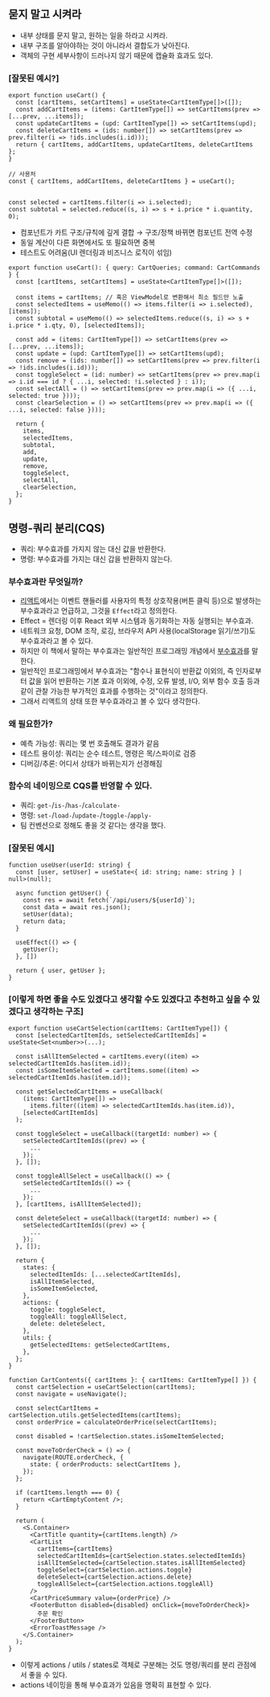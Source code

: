 ## 묻지 말고 시켜라

- 내부 상태를 문지 말고, 원하는 일을 하라고 시켜라.
- 내부 구조를 알아야하는 것이 아니라서 결합도가 낮아진다.
- 객체의 구현 세부사항이 드러나지 않기 때문에 캡슐화 효과도 있다.

### [잘못된 예시?]
```tsx
export function useCart() {
  const [cartItems, setCartItems] = useState<CartItemType[]>([]);
  const addCartItems = (items: CartItemType[]) => setCartItems(prev => [...prev, ...items]);
  const updateCartItems = (upd: CartItemType[]) => setCartItems(upd);
  const deleteCartItems = (ids: number[]) => setCartItems(prev => prev.filter(i => !ids.includes(i.id)));
  return { cartItems, addCartItems, updateCartItems, deleteCartItems };
}

// 사용처
const { cartItems, addCartItems, deleteCartItems } = useCart();


const selected = cartItems.filter(i => i.selected);
const subtotal = selected.reduce((s, i) => s + i.price * i.quantity, 0);
```

- 컴포넌트가 카트 구조/규칙에 깊게 결합 → 구조/정책 바뀌면 컴포넌트 전역 수정
- 동일 계산이 다른 화면에서도 또 필요하면 중복
- 테스트도 어려움(UI 렌더링과 비즈니스 로직이 섞임)

```tsx
export function useCart(): { query: CartQueries; command: CartCommands } {
  const [cartItems, setCartItems] = useState<CartItemType[]>([]);

  const items = cartItems; // 혹은 ViewModel로 변환해서 최소 필드만 노출
  const selectedItems = useMemo(() => items.filter(i => i.selected), [items]);
  const subtotal = useMemo(() => selectedItems.reduce((s, i) => s + i.price * i.qty, 0), [selectedItems]);

  const add = (items: CartItemType[]) => setCartItems(prev => [...prev, ...items]);
  const update = (upd: CartItemType[]) => setCartItems(upd);
  const remove = (ids: number[]) => setCartItems(prev => prev.filter(i => !ids.includes(i.id)));
  const toggleSelect = (id: number) => setCartItems(prev => prev.map(i => i.id === id ? { ...i, selected: !i.selected } : i));
  const selectAll = () => setCartItems(prev => prev.map(i => ({ ...i, selected: true })));
  const clearSelection = () => setCartItems(prev => prev.map(i => ({ ...i, selected: false })));

  return {
    items,
    selectedItems,
    subtotal,
    add,
    update,
    remove,
    toggleSelect,
    selectAll,
    clearSelection,
  };
}
```


## 명령-쿼리 분리(CQS)

- 쿼리: 부수효과를 가지지 않는 대신 값을 반환한다.
- 명령: 부수효과를 가지는 대신 갑을 반환하지 않는다.

### 부수효과란 무엇일까?

- [리액트](https://ko.react.dev/learn/synchronizing-with-effects)에서는 이벤트 핸들러를 사용자의 특정 상호작용(버튼 클릭 등)으로 발생하는 부수효과라고 언급하고, 그것을 `Effect`라고 정의한다.
- Effect = 렌더링 이후 React 외부 시스템과 동기화하는 자동 실행되는 부수효과.
- 네트워크 요청, DOM 조작, 로깅, 브라우저 API 사용(localStorage 읽기/쓰기)도 부수효과라고 볼 수 있다.
- 하지만 이 책에서 말하는 부수효과는 일반적인 프로그래밍 개념에서 [부수효과](https://en.wikipedia.org/wiki/Side_effect_(computer_science))를 말한다.
- 일반적인 프로그래밍에서 부수효과는 "함수나 표현식이 반환값 이외의, 즉 인자로부터 값을 읽어 반환하는 기본 효과 이외에, 수정, 오류 발생, I/O, 외부 함수 호출 등과 같이 관찰 가능한 부가적인 효과를 수행하는 것"이라고 정의한다.
- 그래서 리액트의 상태 또한 부수효과라고 볼 수 있다 생각한다.


### 왜 필요한가?
- 예측 가능성: 쿼리는 몇 번 호출해도 결과가 같음
- 테스트 용이성: 쿼리는 순수 테스트, 명령은 목/스파이로 검증
- 디버깅/추론: 어디서 상태가 바뀌는지가 선경해짐

### 함수의 네이밍으로 CQS를 반영할 수 있다.
- 쿼리: `get-`/`is-`/`has-`/`calculate-`
- 명령: `set-`/`load-`/`update-`/`toggle-`/`apply-`
- 팀 컨벤션으로 정해도 좋을 것 같다는 생각을 했다.

### [잘못된 예시]
```tsx
function useUser(userId: string) {
  const [user, setUser] = useState<{ id: string; name: string } | null>(null);

  async function getUser() {
    const res = await fetch(`/api/users/${userId}`);
    const data = await res.json();
    setUser(data);
    return data;
  }

  useEffect(() => {
    getUser();
  }, [])

  return { user, getUser };
}
```

### [이렇게 하면 좋을 수도 있겠다고 생각할 수도 있겠다고 추천하고 싶을 수 있겠다고 생각하는 구조]
```tsx
export function useCartSelection(cartItems: CartItemType[]) {
  const [selectedCartItemIds, setSelectedCartItemIds] = useState<Set<number>>(...);

  const isAllItemSelected = cartItems.every((item) => selectedCartItemIds.has(item.id));
  const isSomeItemSelected = cartItems.some((item) => selectedCartItemIds.has(item.id));

  const getSelectedCartItems = useCallback(
    (items: CartItemType[]) =>
      items.filter((item) => selectedCartItemIds.has(item.id)),
    [selectedCartItemIds]
  );

  const toggleSelect = useCallback((targetId: number) => {
    setSelectedCartItemIds((prev) => {
      ...
    });
  }, []);

  const toggleAllSelect = useCallback(() => {
    setSelectedCartItemIds(() => {
      ...
    });
  }, [cartItems, isAllItemSelected]);

  const deleteSelect = useCallback((targetId: number) => {
    setSelectedCartItemIds((prev) => {
      ...
    });
  }, []);

  return {
    states: {
      selectedItemIds: [...selectedCartItemIds],
      isAllItemSelected,
      isSomeItemSelected,
    },
    actions: {
      toggle: toggleSelect,
      toggleAll: toggleAllSelect,
      delete: deleteSelect,
    },
    utils: {
      getSelectedItems: getSelectedCartItems,
    },
  };
}

function CartContents({ cartItems }: { cartItems: CartItemType[] }) {
  const cartSelection = useCartSelection(cartItems);
  const navigate = useNavigate();

  const selectCartItems = cartSelection.utils.getSelectedItems(cartItems);
  const orderPrice = calculateOrderPrice(selectCartItems);

  const disabled = !cartSelection.states.isSomeItemSelected;

  const moveToOrderCheck = () => {
    navigate(ROUTE.orderCheck, {
      state: { orderProducts: selectCartItems },
    });
  };

  if (cartItems.length === 0) {
    return <CartEmptyContent />;
  }

  return (
    <S.Container>
      <CartTitle quantity={cartItems.length} />
      <CartList
        cartItems={cartItems}
        selectedCartItemIds={cartSelection.states.selectedItemIds}
        isAllItemSelected={cartSelection.states.isAllItemSelected}
        toggleSelect={cartSelection.actions.toggle}
        deleteSelect={cartSelection.actions.delete}
        toggleAllSelect={cartSelection.actions.toggleAll}
      />
      <CartPriceSummary value={orderPrice} />
      <FooterButton disabled={disabled} onClick={moveToOrderCheck}>
        주문 확인
      </FooterButton>
      <ErrorToastMessage />
    </S.Container>
  );
}
```

- 이렇게 actions / utils / states로 객체로 구분해는 것도 명령/쿼리를 분리 관점에서 좋을 수 있다.
- actions 네이밍을 통해 부수효과가 있음을 명확히 표현할 수 있다.